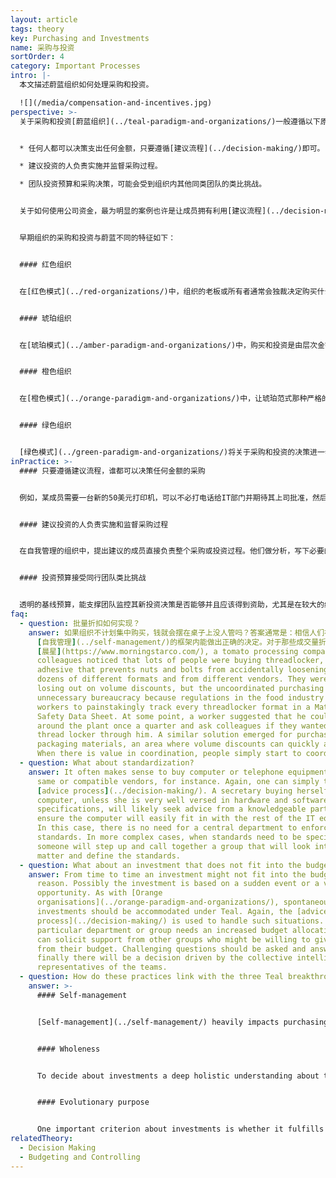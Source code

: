 ```yaml
---
layout: article
tags: theory
key: Purchasing and Investments
name: 采购与投资
sortOrder: 4
category: Important Processes
intro: |-
  本文描述蔚蓝组织如何处理采购和投资。

  ![](/media/compensation-and-incentives.jpg)
perspective: >-
  关于采购和投资[蔚蓝组织](../teal-paradigm-and-organizations/)一般遵循以下原则：


  * 任何人都可以决策支出任何金额，只要遵循[建议流程](../decision-making/)即可。

  * 建议投资的人负责实施并监督采购过程。

  * 团队投资预算和采购决策，可能会受到组织内其他同类团队的类比挑战。


  关于如何使用公司资金，最为明显的案例也许是让成员拥有利用[建议流程](../decision-making/)做出决策的权力。在[自我管理](../self-management/)的组织中，不存在授权限制，也没有专门的采购部门。成员或团队可以在不需要任何人批准的前提下，通过自发分析，制定必要的规范，访问供应商并与之谈判，甚至在需要时从银行获得融资。


  早期组织的采购和投资与蔚蓝不同的特征如下：


  #### 红色组织


  在[红色模式](../red-organizations/)中，组织的老板或所有者通常会独裁决定购买什么或投资哪里。通常没有正式的文件化过程。投资是基于老板的偏好，甚至是冲动性的。


  #### 琥珀组织


  在[琥珀模式](../amber-paradigm-and-organizations/)中，购买和投资是由层次金字塔结构中高层的专门成员，按照简单但严格的规则进行决策。伴随着中长期规划的引入和实施，投资不再像红色那么冲动。采购本身可以在组织的较低层次进行，只要遵循预制的规则。通常设计一些确保遵守这些规则的控制机制。


  #### 橙色组织


  在[橙色模式](../orange-paradigm-and-organizations/)中，让琥珀范式那种严格的规则变得更加开放和流动。为了支持创新，出现了可以质疑或改变规则的可能性。组织的部分部门可以得到授权自行决定在给定预算范围内的采购和投资。这种 [橙色的突破性自我责任制](../orange-paradigm-and-organizations/)，是将投资决策分配到组织内部（例如项目中）以实现更多更快创新的重要一步。在橙色组织，分布式投资决策是可以接受的，只要能遵循最高管理层制定的总体方向，团队能达成预期结果即可。一个经理的授权可能被定义在10万美元之内，经理要花费10万美元以上就需要上司批准。无论金额多少，采购订单通常必须通过一个中央采购部门集中实施，该部门负责协调与供应商的关系并进行谈判。


  #### 绿色组织


  [绿色模式](../green-paradigm-and-organizations/)将关于采购和投资的决策进一步推到了一线成员身上。[橙色组织](../orange-paradigm-and-organizations/)那种自上而下的规划，在绿色中通过采用运营专家支撑的自下而上流程而得到丰富。[绿色的突破性授权机制](../green-paradigm-and-organizations/)可以激发团队的创造力和责任感，在预算范围内和组织的价值体系内，授予团队层面的购买或投资决策权得到了扩展。大多数组织仍然设有授权限制。绿色引入了更加去中心化或更分布式的采购过程（通常由软件工具支持），用来加快决策过程，并提高运营团队的灵活性。
inPractice: >-
  #### 只要遵循建议流程，谁都可以决策任何金额的采购


  例如，某成员需要一台新的50美元打印机，可以不必打电话给IT部门并期待其上司批准，然后等上几天或几周收到打印机。他可以直接到特定的商店或网站购买打印机。原则上，任何人都可以花任何数量的钱，前提是他在做决定之前征求了必要的建议；购买规模越大，通常参与[建议流程](../decision-making/)的人就越多。在等级制组织中，当工程师通过分析选择机器型号时，工人经常会不喜欢新机器，于是会在学习如何操作新机器时拖拖拉拉。如果是一线采用自己选择的型号，就不会有这种对改变的阻力。不同组织在如何实施建议流程方面可能会有所不同，有些组织采用正式的书面规则，另一些组织则采用非正式的临时方式。但无论最终选择何种具体做法，本质都是基于透明度和信任。


  #### 建议投资的人负责实施和监督采购过程


  在自我管理的组织中，提出建议的成员直接负责整个采购或投资过程。他们做分析，写下必要的规格，访问供应商并与其谈判，并在需要时从银行获得资金。这并不一定意味着发起者一定要亲身去完成所有的步骤，但至少他自始至终都要负起责任。


  #### 投资预算接受同行团队类比挑战


  透明的基线预算，能支撑团队监控其新投资决策是否能够并且应该得到资助，尤其是在较大的组织中更是如此。蔚蓝组织的不同之处是，投资预算不是由更高级别的管理层负责提出或确认批准。投资决策在团队中自然出现。团队基于面向实际情况的假设，决定在某个计划期间需要购买什么。如果收集到的数据能与收入预期持平并且看起来合理，就可以确定这个投资预算。只要实施了[建议流程](../decision-making/)，任何符合建议流程的投资决策都不需要进一步调查或批准。比如，[晨星公司](https://www.morningstarco.com/)每年都会举行密集的预算规划会议，每个团队都会向一组同类团队提出投资计划，征求他们的建议。成果不佳的团队可能会面临这样的挑战：他们被督促反思，增加投资是否真是解决眼前课题的最佳方式。
faq:
  - question: 批量折扣如何实现？
    answer: 如果组织不计划集中购买，钱就会摆在桌子上没人管吗？答案通常是：相信人们在
      [自我管理](../self-management/)的框架内能做出正确的决定。对于那些成交量折扣大到不容放弃的商品，从同一家供应商购买的不同特点同事会自动选择协作，以最大限度地提高购买力。在一家番茄加工公司
      [晨星](https://www.morningstarco.com/), a tomato processing company,
      colleagues noticed that lots of people were buying threadlocker, an
      adhesive that prevents nuts and bolts from accidentally loosening, in
      dozens of different formats and from different vendors. They were not only
      losing out on volume discounts, but the uncoordinated purchasing generated
      unnecessary bureaucracy because regulations in the food industry required
      workers to painstakingly track every threadlocker format in a Material
      Safety Data Sheet. At some point, a worker suggested that he could walk
      around the plant once a quarter and ask colleagues if they wanted to order
      thread locker through him. A similar solution emerged for purchasing
      packaging materials, an area where volume discounts can quickly add up.
      When there is value in coordination, people simply start to coordinate.
  - question: What about standardization?
    answer: It often makes sense to buy computer or telephone equipment from the
      same or compatible vendors, for instance. Again, one can simply trust the
      [advice process](../decision-making/). A secretary buying herself a new
      computer, unless she is very well versed in hardware and software
      specifications, will likely seek advice from a knowledgeable party to
      ensure the computer will easily fit in with the rest of the IT equipment.
      In this case, there is no need for a central department to enforce
      standards. In more complex cases, when standards need to be specified,
      someone will step up and call together a group that will look into the
      matter and define the standards.
  - question: What about an investment that does not fit into the budget?
    answer: From time to time an investment might not fit into the budget for some
      reason. Possibly the investment is based on a sudden event or a valuable
      opportunity. As with [Orange
      organisations](../orange-paradigm-and-organizations/), spontaneous
      investments should be accommodated under Teal. Again, the [advice
      process](../decision-making/) is used to handle such situations. If a
      particular department or group needs an increased budget allocation, they
      can solicit support from other groups who might be willing to give a piece
      from their budget. Challenging questions should be asked and answered, but
      finally there will be a decision driven by the collective intelligence of
      representatives of the teams.
  - question: How do these practices link with the three Teal breakthroughs?
    answer: >-
      #### Self-management


      [Self-management](../self-management/) heavily impacts purchasing and investments. Every employee is enabled to take action and innovate in his working context. Investments are initiated from where they are needed. The [advice process](../decision-making/) creates a deeper understanding of the impacts of investments. The localized responsibility for purchasing leads to a greater satisfaction about what is bought because the user defines the specifications.


      #### Wholeness


      To decide about investments a deep holistic understanding about the inter-dependencies and reach of a decision is necessary. The [advice process](../decision-making/) creates a wide transparency about the impacts of an investment. Especially when it is a bigger amount of money, it is essential to understand the company's financial situation and investment impacts on others as a whole.


      #### Evolutionary purpose


      One important criterion about investments is whether it fulfills an [evolutionary purpose](../evolutionary-purpose/). Distributed investment decisions empower those sensing the organization's purpose to act in a way to serve that purpose.
relatedTheory:
  - Decision Making
  - Budgeting and Controlling
---
```

